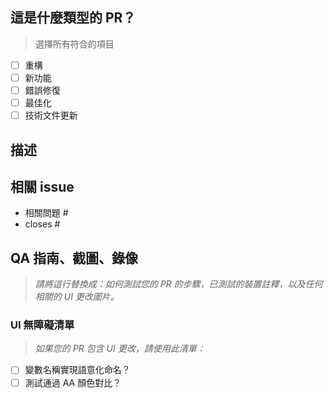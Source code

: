 <!--
  如果是正在進行中的 Pull Request，請使用草稿 PR 功能，
  詳情請參見：https://github.blog/2019-02-14-introducing-draft-pull-requests/

  為了能更即時地審核/回應，請避免強制推送其他 commit 至已經收到 Review 的 PR。

  在提交 Pull Request 之前，請確保您已完成以下事項：
  - 👷‍♀️ 在大多數情況下，建立小型的 PR 是可以的。
  - ✅ 為您的更改提供測試。
  - 📝 使用具有描述性的 commit 訊息。
  - 📗 更新相關技術文件並包含相關截圖。
-->

## 這是什麼類型的 PR？

> 選擇所有符合的項目

- [ ] 重構
- [ ] 新功能
- [ ] 錯誤修復
- [ ] 最佳化
- [ ] 技術文件更新

## 描述

<!-- 請在這裡描述這個 PR 修改的內容 -->

## 相關 issue

<!--
對於與某個問題相關或關閉某個問題的 Pull Request，請在下方註記它們。
我們遵循 Github 的 [將問題鏈接到 Pull Request](https://docs.github.com/en/issues/tracking-your-work-with-issues/linking-a-pull-request-to-an-issue) 指南。

例如，「closes #1234」將把目前的 PR 與 issue#1234 連接起來。
當我們合併 PR 時，Github 就會自動關閉對應的 issue 。
-->

- 相關問題 #
- closes #

## QA 指南、截圖、錄像

> _請將這行替換成：如何測試您的 PR 的步驟，已測試的裝置註釋，以及任何相關的 UI 更改圖片。_

### UI 無障礙清單

> _如果您的 PR 包含 UI 更改，請使用此清單：_

- [ ] 變數名稱實現語意化命名？
- [ ] 測試通過 AA 顏色對比？
